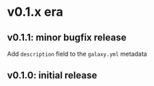 # v0.1.x era

## v0.1.1: minor bugfix release

Add `description` field to the `galaxy.yml` metadata

## v0.1.0: initial release
